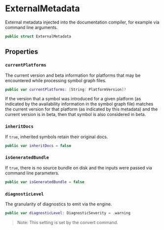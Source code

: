 # ExternalMetadata

External metadata injected into the documentation compiler, for example via command line arguments.

``` swift
public struct ExternalMetadata 
```

## Properties

### `currentPlatforms`

The current version and beta information for platforms that may be encountered while processing symbol graph files.

``` swift
public var currentPlatforms: [String: PlatformVersion]?
```

If the version that a symbol was introduced for a given platform (as indicated by the availability information in the symbol graph file) matches the
current version for that platform (as indicated by this metadata) and the current version is in beta, then that symbol is also considered in beta.

### `inheritDocs`

If `true`, inherited symbols retain their original docs.

``` swift
public var inheritDocs = false
```

### `isGeneratedBundle`

If `true`, there is no source bundle on disk and the inputs were passed via command line parameters.

``` swift
public var isGeneratedBundle = false
```

### `diagnosticLevel`

The granularity of diagnostics to emit via the engine.

``` swift
public var diagnosticLevel: DiagnosticSeverity = .warning
```

> Note: This setting is set by the convert command.
